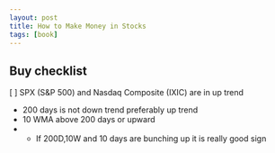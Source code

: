```yaml
---
layout: post
title: How to Make Money in Stocks
tags: [book]
---
```


## Buy checklist 
[ ] SPX (S&P 500) and Nasdaq Composite (IXIC) are in up trend
  - 200 days is not down trend preferably up trend 
  - 10 WMA above 200 days or upward
  - * If 200D,10W and 10 days are bunching up it is really good sign



